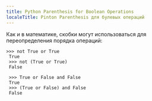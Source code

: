 ```yaml
---
title: Python Parenthesis for Boolean Operations
localeTitle: Pinton Parenthesis для булевых операций
---
```

Как и в математике, скобки могут использоваться для переопределения порядка операций:
```
>>> not True or True 
 True 
 >>> not (True or True) 
 False 
 
 >>> True or False and False 
 True 
 >>> (True or False) and False 
 False 

```